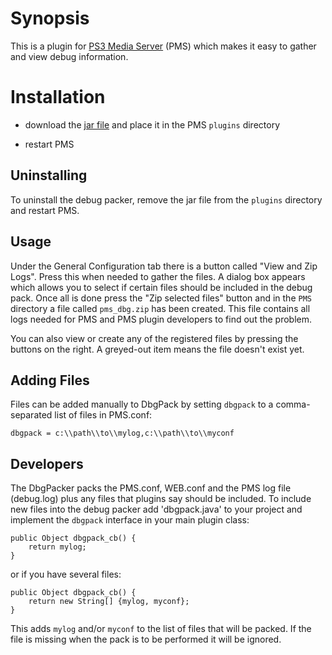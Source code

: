 # Synopsis <a name="Synopsis"></a>

This is a plugin for [PS3 Media Server](http://code.google.com/p/ps3mediaserver/) (PMS) which makes it easy to gather
and view debug information.

# Installation <a name="Install"></a>

* download the [jar file](https://github.com/downloads/SharkHunter/DbgPack/dbgpack_020.jar) and place it in the PMS `plugins` directory

* restart PMS

## Uninstalling <a name="Uninstall"></a>

To uninstall the debug packer, remove the jar file from the `plugins` directory and restart PMS.

## Usage ##
Under the General Configuration tab there is a button called "View and Zip Logs". Press this when needed to gather the files. A dialog box appears which allows you to select if certain files should be included in the debug pack. Once all is done press the "Zip selected files" button and in the `PMS` directory a file called `pms_dbg.zip` has been created. This file contains all logs needed for PMS and PMS plugin developers to find out the problem.

You can also view or create any of the registered files by pressing the buttons on the right. A greyed-out item means the file doesn't exist yet.

## Adding Files ##
Files can be added manually to DbgPack by setting `dbgpack` to a comma-separated list of files in PMS.conf:

	dbgpack = c:\\path\\to\\mylog,c:\\path\\to\\myconf

## Developers ##
The DbgPacker packs the PMS.conf, WEB.conf and the PMS log file (debug.log) plus any files that plugins say should be included. To include new files into the debug packer add 'dbgpack.java' to your project and implement the `dbgpack` interface in your main plugin class:

	public Object dbgpack_cb() {
		return mylog;
	}

or if you have several files:

	public Object dbgpack_cb() {
		return new String[] {mylog, myconf};
	}

This adds `mylog` and/or `myconf` to the list of files that will be packed. If the file is missing when the pack is to be performed it will be ignored.


